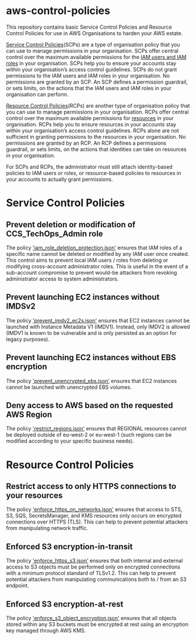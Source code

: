 # aws-control-policies
This repository contains basic Service Control Policies and Resource Control Policies for use in AWS Organisations to harden your AWS estate.

[Service Control Policies](#service-control-policies)(SCPs) are a type of organisation policy that you can use to manage permissions in your organisation. SCPs offer central control over the maximum available permissions for the <ins>IAM users and IAM roles</ins> in your organisation. SCPs help you to ensure your accounts stay within your organisation’s access control guidelines. SCPs do not grant permissions to the IAM users and IAM roles in your organisation. No permissions are granted by an SCP. An SCP defines a permission guardrail, or sets limits, on the actions that the IAM users and IAM roles in your organisation can perform.

[Resource Control Policies](#resource-control-policies)(RCPs) are another type of organisation policy that you can use to manage permissions in your organisation. RCPs offer central control over the maximum available permissions for <ins>resources</ins> in your organisation. RCPs help you to ensure resources in your accounts stay within your organisation’s access control guidelines. RCPs alone are not sufficient in granting permissions to the resources in your organisation. No permissions are granted by an RCP. An RCP defines a permissions guardrail, or sets limits, on the actions that identities can take on resources in your organisation. 

For SCPs and RCPs, the administrator must still attach identity-based policies to IAM users or roles, or resource-based policies to resources in your accounts to actually grant permissions.

# Service Control Policies
## Prevent deletion or modification of CCS_TechOps_Admin role
The policy ['iam_role_deletion_protection.json'](scps/iam_role_deletion_protection.json) ensures that IAM roles of a specific name cannot be deleted or modified by any IAM user once created. This control aims to prevent local IAM users / roles from deleting or modifying cross-account administrator roles. This is useful in the event of a sub-account compromise to prevent would-be attackers from revoking administrator access to system administrators.

## Prevent launching EC2 instances without IMDSv2
The policy ['prevent_imdv2_ec2s.json'](scps/prevent_imdv2_ec2s.json) ensures that EC2 instances cannot be launched with Instance Metadata V1 (IMDV1). Instead, only IMDV2 is allowed (IMDV1 is known to be vulnerable and is only persisted as an option for legacy purposes).

## Prevent launching EC2 instances without EBS encryption
The policy ['prevent_unencrypted_ebs.json'](scps/prevent_unencrypted_ebs.json) ensures that EC2 instances cannot be launched with unencrypted EBS volumes.

## Deny access to AWS based on the requested AWS Region
The policy ['restrict_regions.json'](scps/restrict_regions.json) ensures that REGIONAL resources cannot be deployed outside of eu-west-2 or eu-west-1 (such regions can be modified according to your specific business needs).

# Resource Control Policies
## Restrict access to only HTTPS connections to your resources
The policy ['enforce_https_on_networks.json'](rcps/enforce_https_on_networks.json) ensures that access to STS, S3, SQS, SecretsManager, and KMS resources only occurs on encrypted connections over HTTPS (TLS). This can help to prevent potential attackers from manipulating network traffic.

## Enforced S3 encryption-in-transit
The policy ['enforce_https_s3.json'](rcps/enforce_https_s3.json) ensures that both internal and external access to S3 objects must be performed only on encrypted connections with a minimum protocol standard of TLSv1.2. This can help to prevent potential attackers from manipulating communications both to / from an S3 endpoint.

## Enforced S3 encryption-at-rest
The policy ['enforce_s3_object_encryption.json'](rcps/enforce_s3_object_encryption.json) ensures that all objects stored within any S3 buckets must be encrypted at rest using an encryption key managed through AWS KMS.